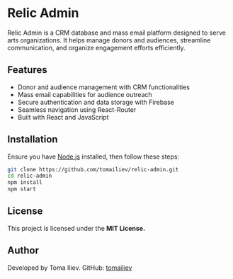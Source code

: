 # Relic Admin

Relic Admin is a CRM database and mass email platform designed to serve arts organizations. It helps manage donors and audiences, streamline communication, and organize engagement efforts efficiently.

## Features

- Donor and audience management with CRM functionalities
- Mass email capabilities for audience outreach
- Secure authentication and data storage with Firebase
- Seamless navigation using React-Router
- Built with React and JavaScript

## Installation

Ensure you have [Node.js](https://nodejs.org/) installed, then follow these steps:
```sh
git clone https://github.com/tomailiev/relic-admin.git
cd relic-admin
npm install
npm start
```

## License

This project is licensed under the **MIT License.**

## Author

Developed by Toma Iliev.
GitHub: [tomailiev](https://github.com/tomailiev)
